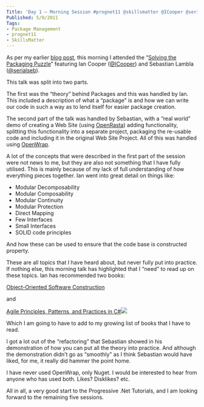 ```yaml
---
Title: 'Day 1 – Morning Session #prognet11 @skillsmatter @ICooper @serialseb'
Published: 5/9/2011
Tags:
- Package Management
- prognet11
- SkillsMatter
---
```


As per my earlier [blog post](http://www.gep13.co.uk/blog/?p=358), this morning I attended the “[Solving the Packaging Puzzle](http://skillsmatter.com/podcast/open-source-dot-net/patterns-and-practices-of-package-management)” featuring Ian Cooper ([@ICooper](https://twitter.com/#!/icooper)) and Sebastian Lambla ([@serialseb](https://twitter.com/#!/serialseb)).

This talk was split into two parts.

The first was the “theory” behind Packages and this was handled by Ian. This included a description of what a “package” is and how we can write our code in such a way as to lend itself for easier package creation.

The second part of the talk was handled by Sebastian, with a “real world” demo of creating a Web Site (using [OpenRasta](http://openrasta.org/)) adding functionality, splitting this functionality into a separate project, packaging the re-usable code and including it in the original Web Site Project. All of this was handled using [OpenWrap](http://www.openwrap.org/).

A lot of the concepts that were described in the first part of the session were not news to me, but they are also not something that I have fully utilised. This is mainly because of my lack of full understanding of how everything pieces together. Ian went into great detail on things like:

- Modular Decomposability
- Modular Composability
- Modular Continuity
- Modular Protection
- Direct Mapping
- Few Interfaces
- Small Interfaces
- SOLID code principles
 
And how these can be used to ensure that the code base is constructed property.  

These are all topics that I have heard about, but never fully put into practice. If nothing else, this morning talk has highlighted that I “need” to read up on these topics. Ian has recommended two books:

[Object-Oriented Software Construction](http://www.amazon.co.uk/gp/product/0136291554/ref=as_li_ss_tl?ie=UTF8&tag=www6thprimeco-21&linkCode=as2&camp=1634&creative=19450&creativeASIN=0136291554)

and

[Agile Principles, Patterns, and Practices in C#](http://www.amazon.co.uk/gp/product/0131857258/ref=as_li_ss_tl?ie=UTF8&tag=www6thprimeco-21&linkCode=as2&camp=1634&creative=19450&creativeASIN=0131857258)![](http://www.assoc-amazon.co.uk/e/ir?t=&l=as2&o=2&a=0131857258)

Which I am going to have to add to my growing list of books that I have to read.

I got a lot out of the “refactoring” that Sebastian showed in his demonstration of how you can put all the theory into practice. And although the demonstration didn’t go as “smoothly” as I think Sebastian would have liked, for me, it really did hammer the point home.

I have never used OpenWrap, only Nuget. I would be interested to hear from anyone who has used both. Likes? Disklikes? etc.

All in all, a very good start to the Progressive .Net Tutorials, and I am looking forward to the remaining five sessions.
